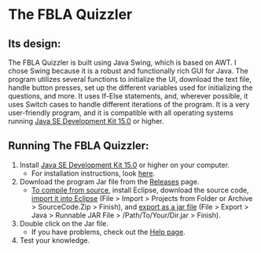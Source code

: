 # The FBLA Quizzler

## Its design:
The FBLA Quizzler is built using Java Swing, which is based on AWT. I chose Swing because it is a robust and functionally rich GUI for Java. The program utilizes several functions to initialize the UI, download the text file, handle button presses, set up the different variables used for initializing the questions, and more. It uses If-Else statements, and, wherever possible, it uses Switch cases to handle different iterations of the program. It is a very user-friendly program, and it is compatible with all operating systems running [Java SE Development Kit 15.0](https://www.oracle.com/java/technologies/javase-jdk15-downloads.html) or higher. 

## Running The FBLA Quizzler:
1. Install [Java SE Development Kit 15.0](https://www.oracle.com/java/technologies/javase-jdk15-downloads.html) or higher on your computer.
    - For installation instructions, look [here](https://docs.oracle.com/en/java/javase/15/install/overview-jdk-installation.html#GUID-8677A77F-231A-40F7-98B9-1FD0B48C346A). 
2. Download the program Jar file from the [Releases](https://github.com/Vishram1123/The-FBLA-Quizzler/releases/) page.
    - [To compile from source](https://github.com/Vishram1123/The-FBLA-Quizzler/tree/main/Compile%20From%20SRC), install Eclipse, download the source code, [import it into Eclipse](https://github.com/Vishram1123/The-FBLA-Quizzler/blob/main/Compile%20From%20SRC/Import%20From%20SRC.mov?raw=true) (File > Import > Projects from Folder or Archive > SourceCode.Zip > Finish), and [export as a jar file](https://github.com/Vishram1123/The-FBLA-Quizzler/blob/main/Compile%20From%20SRC/Export%20From%20SRC.mov) (File > Export > Java > Runnable JAR File > /Path/To/Your/Dir.jar > Finish).
3. Double click on the Jar file. 
    - If you have problems, check out the [Help page](https://github.com/Vishram1123/The-FBLA-Quizzler/blob/main/Help.md).
4. Test your knowledge.

